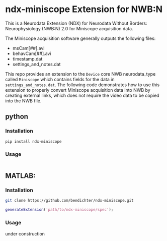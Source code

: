 # ndx-miniscope Extension for NWB:N

This is a Neurodata Extension (NDX) for Neurodata Without Borders: Neurophysiology (NWB:N) 2.0 for Miniscope acquisition data.

The Miniscope acquisition software generally outputs the following files:

* msCam[##].avi
* behavCam[##].avi
* timestamp.dat
* settings_and_notes.dat

This repo provides an extension to the `Device` core NWB neurodata_type called `Miniscope` which contains fields for the data in `settings_and_notes.dat`. The following code demonstrates how to use this extension to properly convert Miniscope acquisition data into NWB by creating external links, which does not require the video data to be copied into the NWB file.

## python
### Installation
```bash
pip install ndx-miniscope
```

### Usage


```python

```


## MATLAB:
### Installation
```bash
git clone https://github.com/bendichter/ndx-miniscope.git
```
```matlab
generateExtension('path/to/ndx-miniscope/spec');
```

### Usage
under construction
